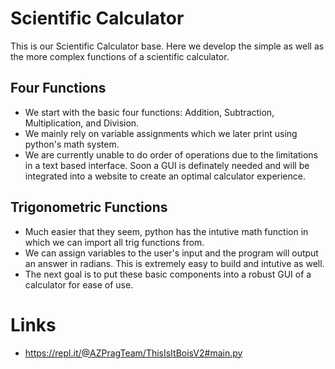 # Scientific Calculator
This is our Scientific Calculator base. Here we develop the simple as well as the more complex functions of a scientific calculator.
## Four Functions
* We start with the basic four functions: Addition, Subtraction, Multiplication, and Division.
* We mainly rely on variable assignments which we later print using python's math system. 
* We are currently unable to do order of operations due to the limitations in a text based interface. Soon a GUI is definately needed and will be integrated into a website to create an optimal calculator experience.
## Trigonometric Functions
* Much easier that they seem, python has the intutive math function in which we can import all trig functions from. 
* We can assign variables to the user's input and the program will output an answer in radians. This is extremely easy to build and intutive as well. 
* The next goal is to put these basic components into a robust GUI of a calculator for ease of use.
# Links
* https://repl.it/@AZPragTeam/ThisIsItBoisV2#main.py